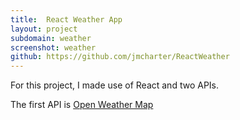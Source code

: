 ```yaml
---
title:  React Weather App
layout: project
subdomain: weather
screenshot: weather
github: https://github.com/jmcharter/ReactWeather
---
```



For this project, I made use of React and two APIs. 

The first API is [Open Weather Map](https://openweathermap.org/)

